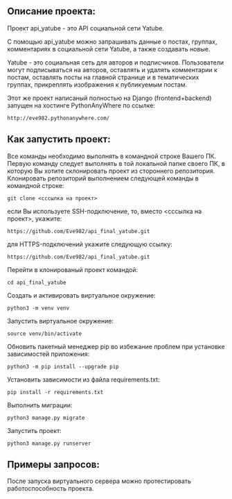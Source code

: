 ## **Описание проекта:**
Проект api_yatube - это API социальной сети Yatube.

С помощью api_yatube можно запрашивать данные о постах, группах, комментариях в социальной сети Yatube, а также создавать новые.

Yatube - это социальная сеть для авторов и подписчиков. Пользователи могут подписываться на авторов, оставлять и удалять комментарии к постам, оставлять посты на главной странице и в тематических группах, прикреплять изображения к публикуемым постам.

Этот же проект написаный полностью на Django (frontend+backend) запущен на хостинге PythonAnyWhere по ссылке:

```
http://eve982.pythonanywhere.com/
```

## **Как запустить проект:**
Все команды необходимо выполнять в командной строке Вашего ПК. Первую команду следует выполнять в той локальной папке своего ПК, в которую Вы хотите склонировать проект из стороннего репозитория.
Клонировать репозиторий выполнением следующей команды в командной строке:

```
git clone <сссылка на проект>
```
если Вы используете SSH-подключение, то, вместо <сссылка на проект>, укажите:

```
https://github.com/Eve982/api_final_yatube.git
```
для HTTPS-подключений укажите следующую ссылку:

```
https://github.com/Eve982/api_final_yatube.git
```
Перейти в клонированый проект командой:

```
cd api_final_yatube
```
Cоздать и активировать виртуальное окружение:

```
python3 -m venv venv
```
Запустить виртуальное окружение:

```
source venv/bin/activate
```
Обновить пакетный менеджер pip во избежание проблем при установке зависимостей приложения:

```
python3 -m pip install --upgrade pip
```
Установить зависимости из файла requirements.txt:

```
pip install -r requirements.txt
```
Выполнить миграции:

```
python3 manage.py migrate
```

Запустить проект:

```
python3 manage.py runserver
```
## **Примеры запросов:**

После запуска виртуального сервера можно протестировать работоспособность проекта.

